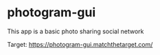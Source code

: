 # photogram-gui
This app is a basic photo sharing social network

Target: https://photogram-gui.matchthetarget.com/
